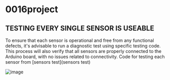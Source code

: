 # 0016project
## TESTING EVERY SINGLE SENSOR IS USEABLE

To ensure that each sensor is operational and free from any functional defects, it's advisable to run a diagnostic test using specific testing code. This process will also verify that all sensors are properly connected to the Arduino board, with no issues related to connectivity. Code for testing each sensor from [sensors test](sensors test)

![image](https://github.com/xxu121/0016project/assets/146341729/fdcc0ee5-af4b-4b15-aa42-16862c053166)


